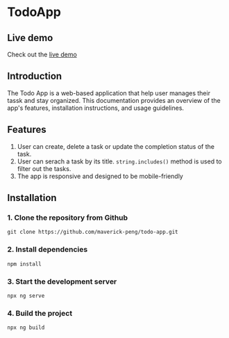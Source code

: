 # TodoApp

## Live demo
Check out the [live demo](https://maverick-peng.github.io/todo-app/)
## Introduction
The Todo App is a web-based application that help user manages their tassk and stay organized.
This documentation provides an overview of the app's features, installation instructions, and usage guidelines.

## Features
1. User can create, delete a task or update the completion status of the task.
2. User can serach a task by its title. `string.includes()` method is used to filter out the tasks.
3. The app is responsive and designed to be mobile-friendly


## Installation
### 1. Clone the repository from Github
```
git clone https://github.com/maverick-peng/todo-app.git
```
### 2. Install dependencies
```
npm install
```
### 3. Start the development server
```
npx ng serve
```

### 4. Build the project
```
npx ng build
``` 